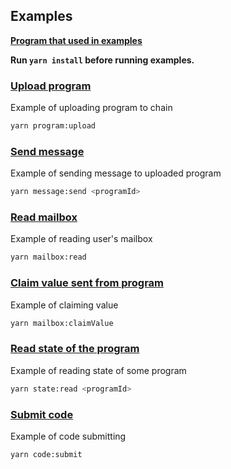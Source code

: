 ## Examples

**[Program that used in examples](https://github.com/gear-tech/gear-js/blob/master/api/examples/gear-program/src/lib.rs)**

**Run `yarn install` before running examples.**

### [Upload program](https://github.com/gear-tech/gear-js/blob/master/api/examples/src/program/uploadProgram.ts)

Example of uploading program to chain

```bash
yarn program:upload
```

### [Send message](https://github.com/gear-tech/gear-js/blob/master/api/examples/src/message/sendMessage.ts)

Example of sending message to uploaded program

```bash
yarn message:send <programId>
```

### [Read mailbox](https://github.com/gear-tech/gear-js/blob/master/api/examples/src/message/readMailbox.ts)

Example of reading user's mailbox

```bash
yarn mailbox:read
```

### [Claim value sent from program](https://github.com/gear-tech/gear-js/blob/master/api/examples/src/message/claimValue.ts)

Example of claiming value

```bash
yarn mailbox:claimValue
```

### [Read state of the program](https://github.com/gear-tech/gear-js/blob/master/api/examples/src/state/readState.ts)

Example of reading state of some program

```bash
yarn state:read <programId>
```

### [Submit code](https://github.com/gear-tech/gear-js/blob/master/api/examples/src/program/submitCode.ts)

Example of code submitting

```bash
yarn code:submit
```
